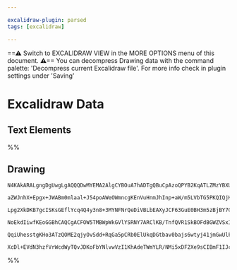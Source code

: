 ```yaml
---

excalidraw-plugin: parsed
tags: [excalidraw]

---
```

==⚠  Switch to EXCALIDRAW VIEW in the MORE OPTIONS menu of this document. ⚠== You can decompress Drawing data with the command palette: 'Decompress current Excalidraw file'. For more info check in plugin settings under 'Saving'


# Excalidraw Data

## Text Elements
%%
## Drawing
```compressed-json
N4KAkARALgngDgUwgLgAQQQDwMYEMA2AlgCYBOuA7hADTgQBuCpAzoQPYB2KqATLZMzYBXUtiRoIACyhQ4zZAHoFAc0JRJQgEYA6bGwC2CgF7N6hbEcK4OCtptbErHALRY8RMpWdx8Q1TdIEfARcZgRmBShcZQUebQBGeISaOiCEfQQOKGZuAG1wMFAwYogSbgh8SQB1AEEYAGsYADYU4shYRHL0zQRiYlxNYNaSzG5nHgB2JIBWJviATmmAZgAO

aZWJnhX+Epgx+JWABm0mlaal+J54poAWeOWmncgKEnVuHnmJhInp+aW/m5LVbTG5PKQIQjKaTvQ5JJaHQ4reb3KaHJZNaZ8AqQazKIZoQ5g5hQUhseoIADCbHwbFI5QAxPEEEymcNIJpcNh6spSUIOMQqTS6RISdZmHBcIEsmyIAAzQj4fAAZVg+PQgg8MuJpPJVVekneRJJZIQKpgaogGrKYN5UI44RyaHiYLYEuwaj2ToRYJ5wjgAEliI7ULkA

Lpg2XkDKB7gcISKsGEflYcq4Q4y3n8+3MYNFNrQeDiVBLbEAXyJCF63GuE0BH3m5zBjBY7C4aGWTaYrE4ADlOGJq2iJisVjdbtNE8wACJpKBVtAkoQIMGaYT8gCiwQyWWDYbBQjg/TnxGrtc2S1mEwmhyaj2xFST9XK0lk8iUhG0hH0yhEugMCgABXqAANYDCAoIRtDgDhlBlGkuXnVBZQIMIiXcIt8jaMBnWxbDsVDApS3AcM6FwOA4BVXA524P

NoEkdIiwfKEoGGBhCAQCgACFOW5TMBWpWkGVlYSRNY7ARClKB/TnfQVR1SkBOFdBGWZVSxIkzIpJk7iuV9Pl+KFcpRQ4cVJU09TSEk6T0gAMQVZVVUYq0Tx2CBxMszTrNk41dX1Q0CjcjSsi8uSTTNC1nIsqyZIAJWEO0HWrVz3Oi9IAHk3Q9QdCQClLPJkmzOCgGzcH0BVPVQCdcqCrTbKKpVCCMIseByko8uCmSABUsCgGoiGUNt0GCWUWOSmq

QqiUhesstgKHo3ATzQOME2qjyOvSdd+RqGa5pCRb0ElUkqDGtbav0bajs6wtyj41jmGwUlFWA7hphvbQrmWeIpnmG5R2HVz7se/AAE1uCWHgmhOc4HlvJpNkuO8SiMNgDBo+96AIJd3kIk7Uv0OL9OzYMIFu1yeRIBqmphMnSApuc4BemmSAAWTYYgEE2gZgn25D8FQgLyYMwS0DzSBOOpfaSeUDkAAorgmaheC+xX5cV45pgAShlGKEB/fBJRu6

XcDl+EVdN3hzfVrWcdWyTQvJDKoFbYNlvwVzI1KhAdeTWmYLR/NMi5xDF2Xe9sCIBmF1IJcwQ4T3uBDl0hCgIh7QT6OEBtko7AAKwQbBsiVOO4FZ9nOcGRDef5kpOSdxhOpR/B/ZKDonLSAvWxlcTiQMK7OiW+M3fveDyR5lDQ/zSMDCVdunc4bgq4nkp9eJGoO/rxvY0HwjwHLOh5WCXMiNLIA=
```
%%